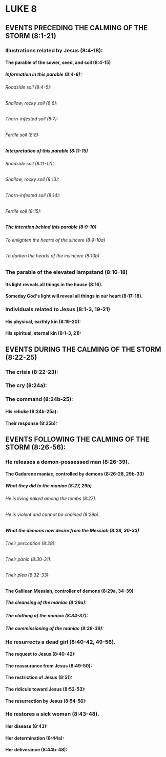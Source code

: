 ---
---
# LUKE 8
## EVENTS PRECEDING THE CALMING OF THE STORM (8:1-21) 
###  Illustrations related by Jesus (8:4-18): 
####  The parable of the sower, seed, and soil (8:4-15) 
#####  Information in this parable (8:4-8): 
######  Roadside soil (8:4-5): 
######  Shallow, rocky soil (8:6): 
######  Thorn-infested soil (8:7): 
######  Fertile soil (8:8): 
#####  Interpretation of this parable (8:11-15) 
######  Roadside soil (8:11-12): 
######  Shallow, rocky soil (8:13): 
######  Thorn-infested soil (8:14): 
######  Fertile soil (8:15): 
#####  The intention behind this parable (8:9-10) 
######  To enlighten the hearts of the sincere (8:9-10a) 
######  To darken the hearts of the insincere (8:10b) 
###  The parable of the elevated lampstand (8:16-18) 
####  Its light reveals all things in the house (8:16). 
####  Someday God\'s light will reveal all things in our heart (8:17-18). 
###  Individuals related to Jesus (8:1-3, 19-21) 
####  His physical, earthly kin (8:19-20): 
####  His spiritual, eternal kin (8:1-3, 21): 
## EVENTS DURING THE CALMING OF THE STORM (8:22-25) 
###  The crisis (8:22-23): 
###  The cry (8:24a): 
###  The command (8:24b-25): 
####  His rebuke (8:24b-25a): 
####  Their response (8:25b): 
## EVENTS FOLLOWING THE CALMING OF THE STORM (8:26-56): 
###  He releases a demon-possessed man (8:26-39). 
####  The Gadarene maniac, controlled by demons (8:26-28, 29b-33) 
#####  What they did to the maniac (8:27, 29b) 
######  He is living naked among the tombs (8:27). 
######  He is violent and cannot be chained (8:29b). 
#####  What the demons now desire from the Messiah (8:28, 30-33) 
######  Their perception (8:28): 
######  Their panic (8:30-31): 
######  Their plea (8:32-33):
####  The Galilean Messiah, controller of demons (8:29a, 34-39) 
#####  The cleansing of the maniac (8:29a): 
#####  The clothing of the maniac (8:34-37): 
#####  The commissioning of the maniac (8:38-39): 
###  He resurrects a dead girl (8:40-42, 49-56). 
####  The request to Jesus (8:40-42): 
####  The reassurance from Jesus (8:49-50): 
####  The restriction of Jesus (8:51): 
####  The ridicule toward Jesus (8:52-53): 
####  The resurrection by Jesus (8:54-56): 
###  He restores a sick woman (8:43-48). 
####  Her disease (8:43): 
####  Her determination (8:44a): 
####  Her deliverance (8:44b-48): 
